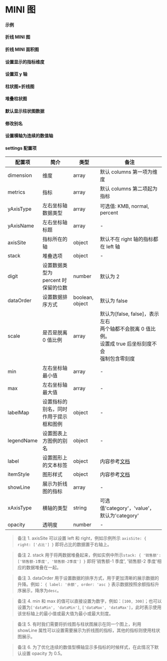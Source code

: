 # MINI 图

#### 示例

<vuep template="#simple-mini-chart"></vuep>

<script v-pre type="text/x-template" id="simple-mini-chart">
<template>
  <ve-mini :data="chartData" height='200px'></ve-mini>
</template>

<script>
  export default {
    data () {
      return {
        chartData: {
        columns: ["日期", "余额"],
        rows: [
          { 日期: "1-1", 余额: 1232, 年龄: 10 },
          { 日期: "1-2", 余额: 1223, 年龄: 6 },
          { 日期: "1-3", 余额: 2123, 年龄: 9 },
          { 日期: "1-4", 余额: 4123, 年龄: 12 },
          { 日期: "1-5", 余额: 3123, 年龄: 15 },
          { 日期: "1-6", 余额: 123, 年龄: 3 },
          { 日期: "1-7", 余额: 1223, 年龄: 6 },
          { 日期: "1-8", 余额: 2123, 年龄: 9 },
          { 日期: "1-9", 余额: 4123, 年龄: 12 },
          { 日期: "1-10", 余额: 3123, 年龄: 15 },
          { 日期: "1-11", 余额: 123, 年龄: 3 },
          { 日期: "1-12", 余额: 1223, 年龄: 6 },
          { 日期: "1-13", 余额: 2123, 年龄: 9 },
          { 日期: "1-14", 余额: 4123, 年龄: 12 },
          { 日期: "1-15", 余额: 3123, 年龄: 15 },
          { 日期: "1-16", 余额: 123, 年龄: 3 },
          { 日期: "1-17", 余额: 1223, 年龄: 6 },
          { 日期: "1-18", 余额: 2123, 年龄: 9 },
          { 日期: "1-19", 余额: 4123, 年龄: 12 },
          { 日期: "1-20", 余额: 3123, 年龄: 15 },
          { 日期: "1-21", 余额: 7123, 年龄: 20 },
          { 日期: "1-22", 余额: 1223, 年龄: 6 },
          { 日期: "1-23", 余额: 2123, 年龄: 9 },
          { 日期: "1-24", 余额: 4123, 年龄: 12 },
          { 日期: "1-25", 余额: 3123, 年龄: 15 },
          { 日期: "1-26", 余额: 123, 年龄: 3 },
          { 日期: "1-27", 余额: 1223, 年龄: 6 },
          { 日期: "1-28", 余额: 2123, 年龄: 9 },
          { 日期: "1-29", 余额: 4123, 年龄: 12 },
          { 日期: "1-30", 余额: 3123, 年龄: 15 }
        ]
        }
      }
    }
  }
</script>
</script>

#### 折线 MINI 图

<vuep template="#simple-mini-line-chart"></vuep>

<script v-pre type="text/x-template" id="simple-mini-line-chart">
<template>
  <ve-mini :data="chartData" :settings="chartSettings" height='200px'></ve-mini>
</template>

<script>
  export default {
    data () {
      this.chartSettings = {
        title: { text: "折线MINI图" },
        showLine: ["余额"]
      }
      return {
        chartData: {
        columns: ["日期", "余额"],
        rows: [
          { 日期: "1-1", 余额: 1232, 年龄: 10 },
          { 日期: "1-2", 余额: 1223, 年龄: 6 },
          { 日期: "1-3", 余额: 2123, 年龄: 9 },
          { 日期: "1-4", 余额: 4123, 年龄: 12 },
          { 日期: "1-5", 余额: 3123, 年龄: 15 },
          { 日期: "1-6", 余额: 123, 年龄: 3 },
          { 日期: "1-7", 余额: 1223, 年龄: 6 },
          { 日期: "1-8", 余额: 2123, 年龄: 9 },
          { 日期: "1-9", 余额: 4123, 年龄: 12 },
          { 日期: "1-10", 余额: 3123, 年龄: 15 },
          { 日期: "1-11", 余额: 123, 年龄: 3 },
          { 日期: "1-12", 余额: 1223, 年龄: 6 },
          { 日期: "1-13", 余额: 2123, 年龄: 9 },
          { 日期: "1-14", 余额: 4123, 年龄: 12 },
          { 日期: "1-15", 余额: 3123, 年龄: 15 },
          { 日期: "1-16", 余额: 123, 年龄: 3 },
          { 日期: "1-17", 余额: 1223, 年龄: 6 },
          { 日期: "1-18", 余额: 2123, 年龄: 9 },
          { 日期: "1-19", 余额: 4123, 年龄: 12 },
          { 日期: "1-20", 余额: 3123, 年龄: 15 },
          { 日期: "1-21", 余额: 7123, 年龄: 20 },
          { 日期: "1-22", 余额: 1223, 年龄: 6 },
          { 日期: "1-23", 余额: 2123, 年龄: 9 },
          { 日期: "1-24", 余额: 4123, 年龄: 12 },
          { 日期: "1-25", 余额: 3123, 年龄: 15 },
          { 日期: "1-26", 余额: 123, 年龄: 3 },
          { 日期: "1-27", 余额: 1223, 年龄: 6 },
          { 日期: "1-28", 余额: 2123, 年龄: 9 },
          { 日期: "1-29", 余额: 4123, 年龄: 12 },
          { 日期: "1-30", 余额: 3123, 年龄: 15 }
        ]
        }
      }
    }
  }
</script>
</script>

#### 折线 MINI 面积图

<vuep template="#simple-mini-area-chart"></vuep>

<script v-pre type="text/x-template" id="simple-mini-area-chart">
<template>
  <ve-mini :data="chartData" :settings="chartSettings" height='200px'></ve-mini>
</template>

<script>
  export default {
    data () {
      this.chartSettings = {
        title: { text: "折线MINI面积图" },
        showLine: ["余额"],
        area: true
      }
      return {
        chartData: {
        columns: ["日期", "余额"],
        rows: [
          { 日期: "1-1", 余额: 1232, 年龄: 10 },
          { 日期: "1-2", 余额: 1223, 年龄: 6 },
          { 日期: "1-3", 余额: 2123, 年龄: 9 },
          { 日期: "1-4", 余额: 4123, 年龄: 12 },
          { 日期: "1-5", 余额: 3123, 年龄: 15 },
          { 日期: "1-6", 余额: 123, 年龄: 3 },
          { 日期: "1-7", 余额: 1223, 年龄: 6 },
          { 日期: "1-8", 余额: 2123, 年龄: 9 },
          { 日期: "1-9", 余额: 4123, 年龄: 12 },
          { 日期: "1-10", 余额: 3123, 年龄: 15 },
          { 日期: "1-11", 余额: 123, 年龄: 3 },
          { 日期: "1-12", 余额: 1223, 年龄: 6 },
          { 日期: "1-13", 余额: 2123, 年龄: 9 },
          { 日期: "1-14", 余额: 4123, 年龄: 12 },
          { 日期: "1-15", 余额: 3123, 年龄: 15 },
          { 日期: "1-16", 余额: 123, 年龄: 3 },
          { 日期: "1-17", 余额: 1223, 年龄: 6 },
          { 日期: "1-18", 余额: 2123, 年龄: 9 },
          { 日期: "1-19", 余额: 4123, 年龄: 12 },
          { 日期: "1-20", 余额: 3123, 年龄: 15 },
          { 日期: "1-21", 余额: 7123, 年龄: 20 },
          { 日期: "1-22", 余额: 1223, 年龄: 6 },
          { 日期: "1-23", 余额: 2123, 年龄: 9 },
          { 日期: "1-24", 余额: 4123, 年龄: 12 },
          { 日期: "1-25", 余额: 3123, 年龄: 15 },
          { 日期: "1-26", 余额: 123, 年龄: 3 },
          { 日期: "1-27", 余额: 1223, 年龄: 6 },
          { 日期: "1-28", 余额: 2123, 年龄: 9 },
          { 日期: "1-29", 余额: 4123, 年龄: 12 },
          { 日期: "1-30", 余额: 3123, 年龄: 15 }
        ]
        }
      }
    }
  }
</script>
</script>

#### 设置显示的指标维度

<vuep template="#set-metrics-dimension"></vuep>

<script v-pre type="text/x-template" id="set-metrics-dimension">
<template>
  <ve-mini :data="chartData" :settings="chartSettings"></ve-mini>
</template>

<script>
  export default {
    data () {
      this.chartSettings = {
        metrics: ['访问用户', '下单用户'],
        dimension: ['日期']
      }
      return {
        chartData: {
          columns: ['日期', '访问用户', '下单用户', '下单率'],
          rows: [
            { '日期': '1/1', '访问用户': 1393, '下单用户': 1093, '下单率': 0.32 },
            { '日期': '1/2', '访问用户': 3530, '下单用户': 3230, '下单率': 0.26 },
            { '日期': '1/3', '访问用户': 2923, '下单用户': 2623, '下单率': 0.76 },
            { '日期': '1/4', '访问用户': 1723, '下单用户': 1423, '下单率': 0.49 },
            { '日期': '1/5', '访问用户': 3792, '下单用户': 3492, '下单率': 0.323 },
            { '日期': '1/6', '访问用户': 4593, '下单用户': 4293, '下单率': 0.78 }
          ]
        }
      }
    }
  }
</script>
</script>

#### 设置双 y 轴

<vuep template="#set-double-y-axis"></vuep>

<script v-pre type="text/x-template" id="set-double-y-axis">
<template>
  <ve-mini :data="chartData" :settings="chartSettings"></ve-mini>
</template>

<script>
  export default {
    data () {
      this.chartSettings = {
        axisSite: { right: ['下单率'] },
        yAxisType: ['KMB', 'percent'],
        yAxisName: ['数值', '比率']
      }
      return {
        chartData: {
          columns: ['日期', '访问用户', '下单用户', '下单率'],
          rows: [
            { '日期': '1/1', '访问用户': 1393, '下单用户': 1093, '下单率': 0.32 },
            { '日期': '1/2', '访问用户': 3530, '下单用户': 3230, '下单率': 0.26 },
            { '日期': '1/3', '访问用户': 2923, '下单用户': 2623, '下单率': 0.76 },
            { '日期': '1/4', '访问用户': 1723, '下单用户': 1423, '下单率': 0.49 },
            { '日期': '1/5', '访问用户': 3792, '下单用户': 3492, '下单率': 0.323 },
            { '日期': '1/6', '访问用户': 4593, '下单用户': 4293, '下单率': 0.78 }
          ]
        }
      }
    }
  }
</script>
</script>

#### 柱状图+折线图

<vuep template="#mini-line"></vuep>

<script v-pre type="text/x-template" id="mini-line">
<template>
  <ve-mini :data="chartData" :settings="chartSettings"></ve-mini>
</template>

<script>
  export default {
    data () {
      this.chartSettings = {
        showLine: ['下单用户']
      }
      return {
        chartData: {
          columns: ['日期', '访问用户', '下单用户', '下单率'],
          rows: [
            { '日期': '1/1', '访问用户': 1393, '下单用户': 1093, '下单率': 0.32 },
            { '日期': '1/2', '访问用户': 3530, '下单用户': 3230, '下单率': 0.26 },
            { '日期': '1/3', '访问用户': 2923, '下单用户': 2623, '下单率': 0.76 },
            { '日期': '1/4', '访问用户': 1723, '下单用户': 1423, '下单率': 0.49 },
            { '日期': '1/5', '访问用户': 3792, '下单用户': 3492, '下单率': 0.323 },
            { '日期': '1/6', '访问用户': 4593, '下单用户': 4293, '下单率': 0.78 }
          ]
        }
      }
    }
  }
</script>
</script>

#### 堆叠柱状图

<vuep template="#mini-stack"></vuep>

<script v-pre type="text/x-template" id="mini-stack">
<template>
  <ve-mini :data="chartData" :settings="chartSettings"></ve-mini>
</template>

<script>
  export default {
    data () {
      this.chartSettings = {
        stack: { '用户': ['访问用户', '下单用户'] }
      }
      return {
        chartData: {
          columns: ['日期', '访问用户', '下单用户', '下单率'],
          rows: [
            { '日期': '1/1', '访问用户': 1393, '下单用户': 1093, '下单率': 0.32 },
            { '日期': '1/2', '访问用户': 3530, '下单用户': 3230, '下单率': 0.26 },
            { '日期': '1/3', '访问用户': 2923, '下单用户': 2623, '下单率': 0.76 },
            { '日期': '1/4', '访问用户': 1723, '下单用户': 1423, '下单率': 0.49 },
            { '日期': '1/5', '访问用户': 3792, '下单用户': 3492, '下单率': 0.323 },
            { '日期': '1/6', '访问用户': 4593, '下单用户': 4293, '下单率': 0.78 }
          ]
        }
      }
    }
  }
</script>
</script>

#### 默认显示柱状图数据

<vuep template="#show-data-default"></vuep>

<script v-pre type="text/x-template" id="show-data-default">
<template>
  <ve-mini :data="chartData" :extend="extend"></ve-mini>
</template>

<script>
  export default {
    data () {
      this.extend = {
        series: {
          label: { show: true, position: "top" }
        }
      }
      return {
        chartData: {
          columns: ['日期', '访问用户', '下单用户', '下单率'],
          rows: [
            { '日期': '1/1', '访问用户': 1393, '下单用户': 1093, '下单率': 0.32 },
            { '日期': '1/2', '访问用户': 3530, '下单用户': 3230, '下单率': 0.26 },
            { '日期': '1/3', '访问用户': 2923, '下单用户': 2623, '下单率': 0.76 },
            { '日期': '1/4', '访问用户': 1723, '下单用户': 1423, '下单率': 0.49 },
            { '日期': '1/5', '访问用户': 3792, '下单用户': 3492, '下单率': 0.323 },
            { '日期': '1/6', '访问用户': 4593, '下单用户': 4293, '下单率': 0.78 }
          ]
        }
      }
    }
  }
</script>
</script>

#### 修改别名

<vuep template="#change-metrics-name"></vuep>

<script v-pre type="text/x-template" id="change-metrics-name">
<template>
  <ve-mini :data="chartData" :settings="chartSettings"></ve-mini>
</template>

<script>
  export default {
    data () {
      this.chartSettings = {
        labelMap: {
          'PV': '访问用户',
          'Order': '下单用户'
        },
        legendName: {
          '访问用户': '访问用户 total: 10000'
        }
      }
      return {
        chartData: {
          columns: ['date', 'PV', 'Order', 'OrderRate'],
          rows: [
            { 'date': '1/1', 'PV': 1393, 'Order': 1093, 'OrderRate': 0.32 },
            { 'date': '1/2', 'PV': 3530, 'Order': 3230, 'OrderRate': 0.26 },
            { 'date': '1/3', 'PV': 2923, 'Order': 2623, 'OrderRate': 0.76 },
            { 'date': '1/4', 'PV': 1723, 'Order': 1423, 'OrderRate': 0.49 },
            { 'date': '1/5', 'PV': 3792, 'Order': 3492, 'OrderRate': 0.323 },
            { 'date': '1/6', 'PV': 4593, 'Order': 4293, 'OrderRate': 0.78 }
          ]
        }
      }
    }
  }
</script>
</script>

#### 设置横轴为连续的数值轴

<vuep template="#set-value-axis"></vuep>

<script v-pre type="text/x-template" id="set-value-axis">
<template>
  <ve-mini :data="chartData" :settings="chartSettings"></ve-mini>
</template>

<script>
  export default {
    data () {
      this.chartSettings = {
        xAxisType: 'value'
      }
      return {
        chartData: {
          columns: ['日期', '访问用户', '下单用户', '下单率'],
          rows: [
            { '日期': 1, '访问用户': 1393, '下单用户': 1093, '下单率': 0.32 },
            { '日期': 2, '访问用户': 3530, '下单用户': 3230, '下单率': 0.26 },
            { '日期': 5, '访问用户': 2923, '下单用户': 2623, '下单率': 0.76 },
            { '日期': 10, '访问用户': 1723, '下单用户': 1423, '下单率': 0.49 },
            { '日期': 20, '访问用户': 3792, '下单用户': 3492, '下单率': 0.323 },
            { '日期': 22, '访问用户': 4593, '下单用户': 4293, '下单率': 0.78 }
          ]
        }
      }
    }
  }
</script>
</script>

#### settings 配置项

| 配置项     | 简介                                   | 类型            | 备注                                                                                                              |
| ---------- | -------------------------------------- | --------------- | ----------------------------------------------------------------------------------------------------------------- |
| dimension  | 维度                                   | array           | 默认 columns 第一项为维度                                                                                         |
| metrics    | 指标                                   | array           | 默认 columns 第二项起为指标                                                                                       |
| yAxisType  | 左右坐标轴数据类型                     | array           | 可选值: KMB, normal, percent                                                                                      |
| yAxisName  | 左右坐标轴标题                         | array           | -                                                                                                                 |
| axisSite   | 指标所在的轴                           | object          | 默认不在 right 轴的指标都在 left 轴                                                                               |
| stack      | 堆叠选项                               | object          | -                                                                                                                 |
| digit      | 设置数据类型为 percent 时保留的位数    | number          | 默认为 2                                                                                                          |
| dataOrder  | 设置数据排序方式                       | boolean, object | 默认为 false                                                                                                      |
| scale      | 是否是脱离 0 值比例                    | array           | 默认为[false, false]，表示左右<br>两个轴都不会脱离 0 值比例。<br>设置成 true 后坐标刻度不会<br>强制包含零刻度<br> |
| min        | 左右坐标轴最小值                       | array           | -                                                                                                                 |
| max        | 左右坐标轴最大值                       | array           | -                                                                                                                 |
| labelMap   | 设置指标的别名，同时作用于提示框和图例 | object          | -                                                                                                                 |
| legendName | 设置图表上方图例的别名                 | object          | -                                                                                                                 |
| label      | 设置图形上的文本标签                   | object          | 内容参考[文档](http://echarts.baidu.com/option.html#series-bar.label)                                             |
| itemStyle  | 图形样式                               | object          | 内容参考[文档](http://echarts.baidu.com/option.html#series-bar.itemStyle)                                         |
| showLine   | 展示为折线图的指标                     | array           | -                                                                                                                 |
| xAxisType  | 横轴的类型                             | string          | 可选值'category'，'value'，默认为'category'                                                                       |
| opacity    | 透明度                                 | number          | -                                                                                                                 |

> 备注 1. axisSite 可以设置 left 和 right，例如示例所示 `axisSite: { right: ['占比'] }` 即将占比的数据置于右轴上。

> 备注 2. stack 用于将两数据堆叠起来，例如实例中所示`stack: { '销售额': ['销售额-1季度', '销售额-2季度'] }` 即将'销售额-1 季度', '销售额-2 季度'相应的数据堆叠在一起。

> 备注 3. dataOrder 用于设置数据的排序方式，用于更加清晰的展示数据的升降。例如： `{ label: '余额', order: 'asc }` 表示数据按照余额指标升序展示，降序为`desc`。

> 备注 4. min 和 max 的值可以直接设置为数字，例如：`[100, 300]`；也可以设置为`['dataMin', 'dataMin']`, `['dataMax', 'dataMax']`，此时表示使用该坐标轴上的最小值或最大值为最小或最大刻度。

> 备注 5. 有时我们需要将折线图与柱状图展示在同一个图上，利用 showLine 属性可以设置需要展示为折线图的指标，其他的指标则使用柱状图展示。

> 备注 6. 为了优化连续的数值型横轴显示多指标的时候样式，在此情况下默认设置 opacity 为 0.5。
